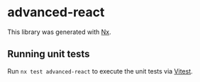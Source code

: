 # advanced-react

This library was generated with [Nx](https://nx.dev).

## Running unit tests

Run `nx test advanced-react` to execute the unit tests via [Vitest](https://vitest.dev/).
